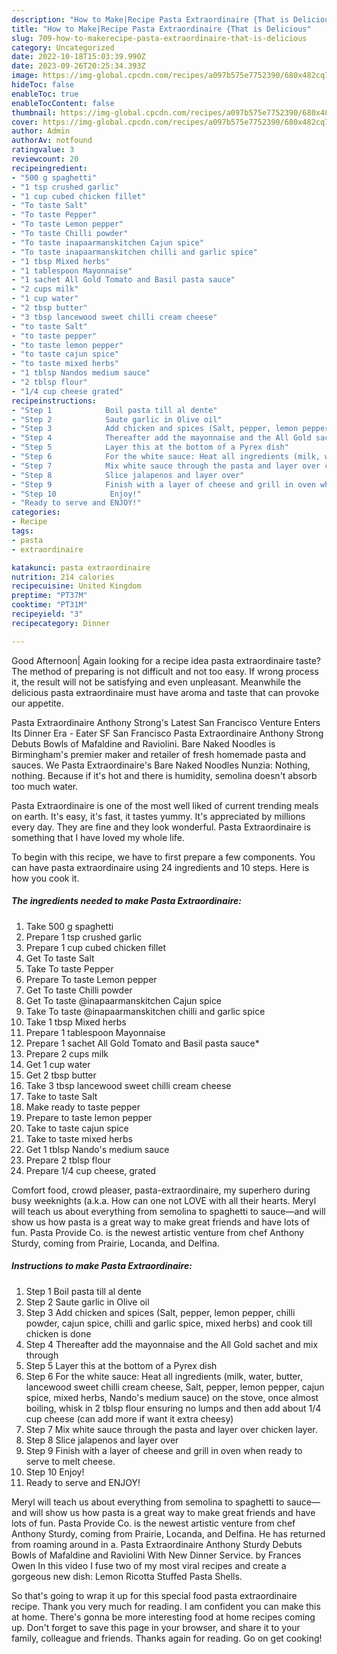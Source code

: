```yaml
---
description: "How to Make|Recipe Pasta Extraordinaire {That is Delicious"
title: "How to Make|Recipe Pasta Extraordinaire {That is Delicious"
slug: 709-how-to-makerecipe-pasta-extraordinaire-that-is-delicious
category: Uncategorized
date: 2022-10-18T15:03:39.990Z
date: 2023-09-26T20:25:34.393Z
image: https://img-global.cpcdn.com/recipes/a097b575e7752390/680x482cq70/pasta-extraordinaire-recipe-main-photo.jpg
hideToc: false
enableToc: true
enableTocContent: false
thumbnail: https://img-global.cpcdn.com/recipes/a097b575e7752390/680x482cq70/pasta-extraordinaire-recipe-main-photo.jpg
cover: https://img-global.cpcdn.com/recipes/a097b575e7752390/680x482cq70/pasta-extraordinaire-recipe-main-photo.jpg
author: Admin
authorAv: notfound
ratingvalue: 3
reviewcount: 20
recipeingredient:
- "500 g spaghetti"
- "1 tsp crushed garlic"
- "1 cup cubed chicken fillet"
- "To taste Salt"
- "To taste Pepper"
- "To taste Lemon pepper"
- "To taste Chilli powder"
- "To taste inapaarmanskitchen Cajun spice"
- "To taste inapaarmanskitchen chilli and garlic spice"
- "1 tbsp Mixed herbs"
- "1 tablespoon Mayonnaise"
- "1 sachet All Gold Tomato and Basil pasta sauce"
- "2 cups milk"
- "1 cup water"
- "2 tbsp butter"
- "3 tbsp lancewood sweet chilli cream cheese"
- "to taste Salt"
- "to taste pepper"
- "to taste lemon pepper"
- "to taste cajun spice"
- "to taste mixed herbs"
- "1 tblsp Nandos medium sauce"
- "2 tblsp flour"
- "1/4 cup cheese grated"
recipeinstructions:
- "Step 1            Boil pasta till al dente"
- "Step 2            Saute garlic in Olive oil"
- "Step 3            Add chicken and spices (Salt, pepper, lemon pepper, chilli powder, cajun spice, chilli and garlic spice, mixed herbs) and cook till chicken is done"
- "Step 4            Thereafter add the mayonnaise and the All Gold sachet and mix through"
- "Step 5            Layer this at the bottom of a Pyrex dish"
- "Step 6            For the white sauce: Heat all ingredients (milk, water, butter, lancewood sweet chilli cream cheese, Salt, pepper, lemon pepper, cajun spice, mixed herbs, Nando&#39;s medium sauce) on the stove, once almost boiling, whisk in 2 tblsp flour ensuring no lumps and then add about 1/4 cup cheese (can add more if want it extra cheesy)"
- "Step 7            Mix white sauce through the pasta and layer over chicken layer."
- "Step 8            Slice jalapenos and layer over"
- "Step 9            Finish with a layer of cheese and grill in oven when ready to serve to melt cheese."
- "Step 10            Enjoy!"
- "Ready to serve and ENJOY!"
categories:
- Recipe
tags:
- pasta
- extraordinaire

katakunci: pasta extraordinaire 
nutrition: 214 calories
recipecuisine: United Kingdom
preptime: "PT37M"
cooktime: "PT31M"
recipeyield: "3"
recipecategory: Dinner

---
```



Good Afternoon| Again looking for a recipe idea pasta extraordinaire taste? The method of preparing is not difficult and not too easy. If wrong process it, the result will not be satisfying and even unpleasant. Meanwhile the delicious pasta extraordinaire must have aroma and taste that can provoke our appetite.





Pasta Extraordinaire Anthony Strong&#39;s Latest San Francisco Venture Enters Its Dinner Era - Eater SF San Francisco Pasta Extraordinaire Anthony Strong Debuts Bowls of Mafaldine and Raviolini. Bare Naked Noodles is Birmingham&#39;s premier maker and retailer of fresh homemade pasta and sauces. We Pasta Extraordinaire&#39;s Bare Naked Noodles Nunzia: Nothing, nothing. Because if it&#39;s hot and there is humidity, semolina doesn&#39;t absorb too much water.

Pasta Extraordinaire is one of the most well liked of current trending meals on earth. It's easy, it's fast, it tastes yummy. It's appreciated by millions every day. They are fine and they look wonderful. Pasta Extraordinaire is something that I have loved my whole life.


To begin with this recipe, we have to first prepare a few components. You can have pasta extraordinaire using 24 ingredients and 10 steps. Here is how you cook it.

<!--inarticleads1-->

##### The ingredients needed to make Pasta Extraordinaire:

1. Take 500 g spaghetti
1. Prepare 1 tsp crushed garlic
1. Prepare 1 cup cubed chicken fillet
1. Get To taste Salt
1. Take To taste Pepper
1. Prepare To taste Lemon pepper
1. Get To taste Chilli powder
1. Get To taste @inapaarmanskitchen Cajun spice
1. Take To taste @inapaarmanskitchen chilli and garlic spice
1. Take 1 tbsp Mixed herbs
1. Prepare 1 tablespoon Mayonnaise
1. Prepare 1 sachet All Gold Tomato and Basil pasta sauce*
1. Prepare 2 cups milk
1. Get 1 cup water
1. Get 2 tbsp butter
1. Take 3 tbsp lancewood sweet chilli cream cheese
1. Take to taste Salt
1. Make ready to taste pepper
1. Prepare to taste lemon pepper
1. Take to taste cajun spice
1. Take to taste mixed herbs
1. Get 1 tblsp Nando&#39;s medium sauce
1. Prepare 2 tblsp flour
1. Prepare 1/4 cup cheese, grated


Comfort food, crowd pleaser, pasta-extraordinaire, my superhero during busy weeknights (a.k.a. How can one not LOVE with all their hearts. Meryl will teach us about everything from semolina to spaghetti to sauce—and will show us how pasta is a great way to make great friends and have lots of fun. Pasta Provide Co. is the newest artistic venture from chef Anthony Sturdy, coming from Prairie, Locanda, and Delfina. 

<!--inarticleads2-->

##### Instructions to make Pasta Extraordinaire:

1. Step 1            Boil pasta till al dente
1. Step 2            Saute garlic in Olive oil
1. Step 3            Add chicken and spices (Salt, pepper, lemon pepper, chilli powder, cajun spice, chilli and garlic spice, mixed herbs) and cook till chicken is done
1. Step 4            Thereafter add the mayonnaise and the All Gold sachet and mix through
1. Step 5            Layer this at the bottom of a Pyrex dish
1. Step 6            For the white sauce: Heat all ingredients (milk, water, butter, lancewood sweet chilli cream cheese, Salt, pepper, lemon pepper, cajun spice, mixed herbs, Nando&#39;s medium sauce) on the stove, once almost boiling, whisk in 2 tblsp flour ensuring no lumps and then add about 1/4 cup cheese (can add more if want it extra cheesy)
1. Step 7            Mix white sauce through the pasta and layer over chicken layer.
1. Step 8            Slice jalapenos and layer over
1. Step 9            Finish with a layer of cheese and grill in oven when ready to serve to melt cheese.
1. Step 10            Enjoy!
1. Ready to serve and ENJOY!

Meryl will teach us about everything from semolina to spaghetti to sauce—and will show us how pasta is a great way to make great friends and have lots of fun. Pasta Provide Co. is the newest artistic venture from chef Anthony Sturdy, coming from Prairie, Locanda, and Delfina. He has returned from roaming around in a. Pasta Extraordinaire Anthony Sturdy Debuts Bowls of Mafaldine and Raviolini With New Dinner Service. by Frances Owen In this video I fuse two of my most viral recipes and create a gorgeous new dish: Lemon Ricotta Stuffed Pasta Shells. 

So that's going to wrap it up for this special food pasta extraordinaire recipe. Thank you very much for reading. I am confident you can make this at home. There's gonna be more interesting food at home recipes coming up. Don't forget to save this page in your browser, and share it to your family, colleague and friends. Thanks again for reading. Go on get cooking!
